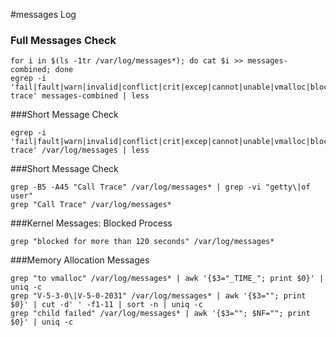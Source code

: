 #messages Log

### Full Messages Check
```
for i in $(ls -1tr /var/log/messages*); do cat $i >> messages-combined; done
egrep -i 'fail|fault|warn|invalid|conflict|crit|excep|cannot|unable|vmalloc|blocked|call trace' messages-combined | less
```


###Short Message Check
```
egrep -i 'fail|fault|warn|invalid|conflict|crit|excep|cannot|unable|vmalloc|blocked|call trace' /var/log/messages | less
```


###Short Message Check

```
grep -B5 -A45 "Call Trace" /var/log/messages* | grep -vi "getty\|of user"
grep "Call Trace" /var/log/messages*
```


###Kernel Messages: Blocked Process
```
grep "blocked for more than 120 seconds" /var/log/messages*
```



###Memory Allocation Messages

```
grep "to vmalloc" /var/log/messages* | awk '{$3="_TIME_"; print $0}' | uniq -c
grep "V-5-3-0\|V-5-0-2031" /var/log/messages* | awk '{$3=""; print $0}' | cut -d' ' -f1-11 | sort -n | uniq -c
grep "child failed" /var/log/messages* | awk '{$3=""; $NF=""; print $0}' | uniq -c

```
